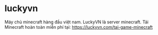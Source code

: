 # luckyvn
Máy chủ minecraft hàng đầu việt nam. LuckyVN là server minecraft. Tải Minecraft hoàn toàn miễn phí tại: https://luckyvn.com/tai-game-minecraft
